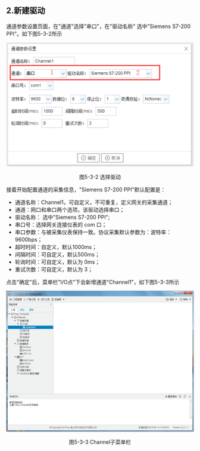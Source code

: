 ## 2.新建驱动

通道参数设置页面，在"通道"选择"串口"，在"驱动名称" 选中"Siemens S7-200 PPI"。如下图5-3-2所示

![](assets/默认采集信息.png)

<center>  图5-3-2 选择驱动	</center>

接着开始配置通道的采集信息，"Siemens S7-200 PPI"默认配置是：

- 通道名称：Channel1，可自定义，不可重复，定义网关的采集通道；
- 通道：网口和串口两个选项，该驱动选择串口；
- 驱动名称： 选中"Siemens S7-200 PPI";
- 串口号：选择网关连接仪表的 com 口；
- 串口参数：与被采集仪表保持一致。协议采集默认参数为：波特率：9600bps；
- 超时时间：自定义，默认1000ms；
- 间隔时间：可自定义，默认500ms；
- 轮询时间：可自定义，默认为 0ms；
- 重试次数：可自定义，默认为 3；

点击"确定"后，菜单栏"I/O点"下会新增通道"Channel1"，如下图5-3-3所示

![](../../../assets/通道创建完成.png)

<center> 图5-3-3 Channel子菜单栏</center>

